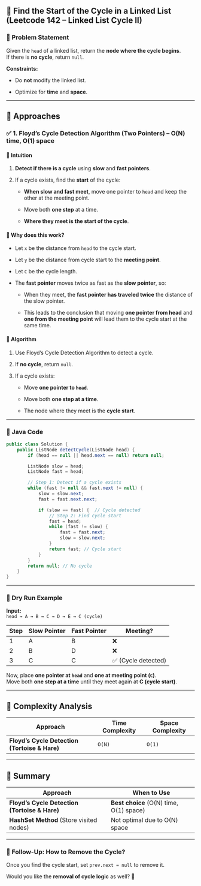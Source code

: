 ## **📝 Find the Start of the Cycle in a Linked List (Leetcode 142 – Linked List Cycle II)**

### **🔹 Problem Statement**

Given the `head` of a linked list, return the **node where the cycle begins**.  
If there is **no cycle**, return `null`.

**Constraints:**

- Do **not** modify the linked list.
    
- Optimize for **time** and **space**.
    

---

## **🔹 Approaches**

### **✅ 1. Floyd’s Cycle Detection Algorithm (Two Pointers) – O(N) time, O(1) space**

#### **🔹 Intuition**

1. **Detect if there is a cycle** using **slow** and **fast pointers**.
    
2. If a cycle exists, find the **start** of the cycle:
    
    - **When slow and fast meet**, move one pointer to `head` and keep the other at the meeting point.
        
    - Move both **one step** at a time.
        
    - **Where they meet is the start of the cycle**.
        

#### **🔹 Why does this work?**

- Let `x` be the distance from `head` to the cycle start.
    
- Let `y` be the distance from cycle start to the **meeting point**.
    
- Let `C` be the cycle length.
    
- The **fast pointer** moves twice as fast as the **slow pointer**, so:
    
    - When they meet, the **fast pointer has traveled twice** the distance of the slow pointer.
        
    - This leads to the conclusion that moving **one pointer from head** and **one from the meeting point** will lead them to the cycle start at the same time.
        

#### **🔹 Algorithm**

1. Use Floyd’s Cycle Detection Algorithm to detect a cycle.
    
2. If **no cycle**, return `null`.
    
3. If a cycle exists:
    
    - Move **one pointer to `head`**.
        
    - Move both **one step at a time**.
        
    - The node where they meet is the **cycle start**.
        

---

### **🔹 Java Code**

```java
public class Solution {
    public ListNode detectCycle(ListNode head) {
        if (head == null || head.next == null) return null;

        ListNode slow = head;
        ListNode fast = head;

        // Step 1: Detect if a cycle exists
        while (fast != null && fast.next != null) {
            slow = slow.next;
            fast = fast.next.next;

            if (slow == fast) {  // Cycle detected
                // Step 2: Find cycle start
                fast = head;
                while (fast != slow) {
                    fast = fast.next;
                    slow = slow.next;
                }
                return fast; // Cycle start
            }
        }
        return null; // No cycle
    }
}
```

---

### **🔹 Dry Run Example**

**Input:**  
`head → A → B → C → D → E → C (cycle)`

|Step|Slow Pointer|Fast Pointer|Meeting?|
|---|---|---|---|
|1|A|B|❌|
|2|B|D|❌|
|3|C|C|✅ (Cycle detected)|

Now, place **one pointer at `head`** and **one at meeting point (`C`)**.  
Move both **one step at a time** until they meet again at **C (cycle start)**.

---

## **🔹 Complexity Analysis**

|Approach|Time Complexity|Space Complexity|
|---|---|---|
|**Floyd’s Cycle Detection (Tortoise & Hare)**|`O(N)`|`O(1)`|

---

## **🔹 Summary**

|Approach|When to Use|
|---|---|
|**Floyd’s Cycle Detection (Tortoise & Hare)**|**Best choice** (O(N) time, O(1) space)|
|**HashSet Method** (Store visited nodes)|Not optimal due to O(N) space|

---

### **🔹 Follow-Up: How to Remove the Cycle?**

Once you find the cycle start, set `prev.next = null` to remove it.

Would you like the **removal of cycle logic** as well? 🚀